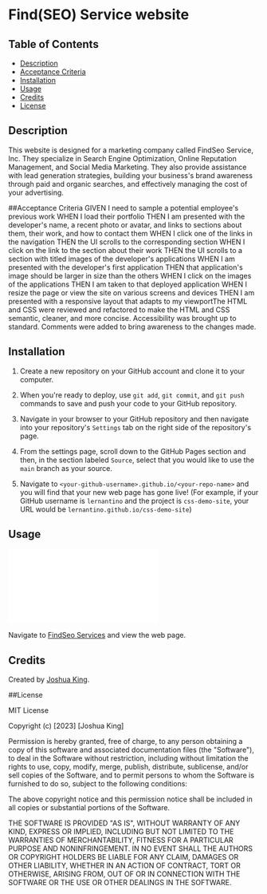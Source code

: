 # Find(SEO) Service website

## Table of Contents

* [Description](#description)
* [Acceptance Criteria](#acceptancecriteria)
* [Installation](#installation)
* [Usage](#usage)
* [Credits](#credits)
* [License](#license)

## Description

This website is designed for a marketing company called FindSeo Service, Inc. They specialize in Search Engine Optimization, Online Reputation Management, and Social Media Marketing. They also provide assistance with lead generation strategies, building your business's brand awareness through paid and organic searches, and effectively managing the cost of your advertising.

##Acceptance Criteria
GIVEN I need to sample a potential employee's previous work
WHEN I load their portfolio
THEN I am presented with the developer's name, a recent photo or avatar, and links to sections about them, their work, and how to contact them
WHEN I click one of the links in the navigation
THEN the UI scrolls to the corresponding section
WHEN I click on the link to the section about their work
THEN the UI scrolls to a section with titled images of the developer's applications
WHEN I am presented with the developer's first application
THEN that application's image should be larger in size than the others
WHEN I click on the images of the applications
THEN I am taken to that deployed application
WHEN I resize the page or view the site on various screens and devices
THEN I am presented with a responsive layout that adapts to my viewportThe HTML and CSS were reviewed and refactored to make the HTML and CSS semantic, cleaner, and more concise. Accessibility was brought up to standard. Comments were added to bring awareness to the changes made.

## Installation

1. Create a new repository on your GitHub account and clone it to your computer.

2. When you're ready to deploy, use `git add`, `git commit`, and `git push` commands to save and push your code to your GitHub repository.

3. Navigate in your browser to your GitHub repository and then navigate into your repository's `Settings` tab on the right side of the repository's page.

4. From the settings page, scroll down to the GitHub Pages section and then, in the section labeled `Source`, select that you would like to use the `main` branch as your source.

5. Navigate to `<your-github-username>.github.io/<your-repo-name>` and you will find that your new web page has gone live! (For example, if your GitHub username is `lernantino` and the project is `css-demo-site`, your URL would be `lernantino.github.io/css-demo-site`)

## Usage

![FindSeo website URL](file:///Users/macuser/uta/index.html#search-engine-optimization)

Navigate to [FindSeo Services](https://github.com/tfkjosh/searchenginefind/blob/main/index.html) and view the web page.

## Credits

Created by [Joshua King](github.com/tfkjosh).

##License

MIT License

Copyright (c) [2023] [Joshua King]

Permission is hereby granted, free of charge, to any person obtaining a copy
of this software and associated documentation files (the "Software"), to deal
in the Software without restriction, including without limitation the rights
to use, copy, modify, merge, publish, distribute, sublicense, and/or sell
copies of the Software, and to permit persons to whom the Software is
furnished to do so, subject to the following conditions:

The above copyright notice and this permission notice shall be included in all
copies or substantial portions of the Software.

THE SOFTWARE IS PROVIDED "AS IS", WITHOUT WARRANTY OF ANY KIND, EXPRESS OR
IMPLIED, INCLUDING BUT NOT LIMITED TO THE WARRANTIES OF MERCHANTABILITY,
FITNESS FOR A PARTICULAR PURPOSE AND NONINFRINGEMENT. IN NO EVENT SHALL THE
AUTHORS OR COPYRIGHT HOLDERS BE LIABLE FOR ANY CLAIM, DAMAGES OR OTHER
LIABILITY, WHETHER IN AN ACTION OF CONTRACT, TORT OR OTHERWISE, ARISING FROM,
OUT OF OR IN CONNECTION WITH THE SOFTWARE OR THE USE OR OTHER DEALINGS IN THE
SOFTWARE.
